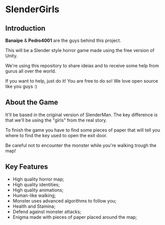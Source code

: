 # SlenderGirls

## Introduction

**Banaipe** & **Pedro4001** are the guys behind this project.

This will be a Slender style horror game made using the free version of Unity.

We're using this repository to share ideias and to receive some help from gurus all over the world.

If you want to help, just do it! You are free to do so! We love open source like you guys :)

## About the Game

It'll be based in the original version of SlenderMan. The key difference is that we'll be using the "girls" from the real story.

To finish the game you have to find some pieces of paper that will tell you where to find the key used to open the exit door.

Be careful not to encounter the monster while you're walking trough the map!

## Key Features

* High quality horror map;
* High quality identities;
* High quality animations;
* Human-like walking;
* Monster uses advanced algorithms to follow you;
* Health and Stamina;
* Defend against monster attacks;
* Enigma made with pieces of paper placed around the map;
